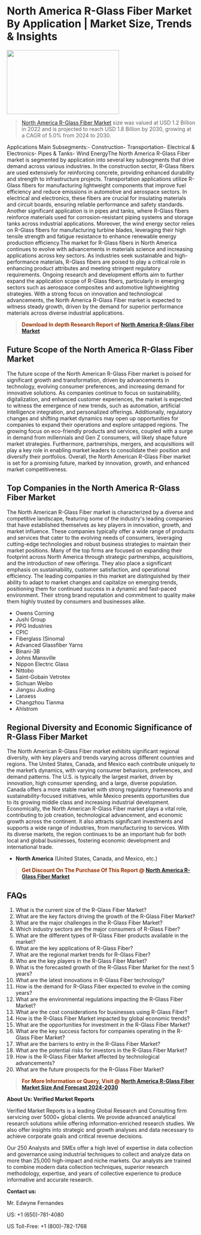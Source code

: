 <p><h1>North America R-Glass Fiber Market By Application | Market Size, Trends & Insights</h1><p><img class="aligncenter size-medium wp-image-105565" src="https://ffe5etoiles.com/wp-content/uploads/2025/01/MST7-300x171.png" alt="" width="300" height="171" /></p><blockquote><p><a href="https://www.verifiedmarketreports.com/download-sample/?rid=519770&utm_source=Github-NA&utm_medium=358" target="_blank">North America R-Glass Fiber Market</a> size was valued at USD 1.2 Billion in 2022 and is projected to reach USD 1.8 Billion by 2030, growing at a CAGR of 5.0% from 2024 to 2030.</p></blockquote>Applications Main Subsegments:- Construction- Transportation- Electrical & Electronics- Pipes & Tanks- Wind EnergyThe North America R-Glass Fiber market is segmented by application into several key subsegments that drive demand across various industries. In the construction sector, R-Glass fibers are used extensively for reinforcing concrete, providing enhanced durability and strength to infrastructure projects. Transportation applications utilize R-Glass fibers for manufacturing lightweight components that improve fuel efficiency and reduce emissions in automotive and aerospace sectors. In electrical and electronics, these fibers are crucial for insulating materials and circuit boards, ensuring reliable performance and safety standards. Another significant application is in pipes and tanks, where R-Glass fibers reinforce materials used for corrosion-resistant piping systems and storage tanks across industrial applications. Moreover, the wind energy sector relies on R-Glass fibers for manufacturing turbine blades, leveraging their high tensile strength and fatigue resistance to enhance renewable energy production efficiency.The market for R-Glass fibers in North America continues to evolve with advancements in materials science and increasing applications across key sectors. As industries seek sustainable and high-performance materials, R-Glass fibers are poised to play a critical role in enhancing product attributes and meeting stringent regulatory requirements. Ongoing research and development efforts aim to further expand the application scope of R-Glass fibers, particularly in emerging sectors such as aerospace composites and automotive lightweighting strategies. With a strong focus on innovation and technological advancements, the North America R-Glass Fiber market is expected to witness steady growth, driven by the demand for superior performance materials across diverse industrial applications.</p><blockquote><p><span style="color: #993300;"><strong>Download In depth Research Report of <a href="https://www.verifiedmarketreports.com/download-sample/?rid=519770&utm_source=Github-NA&utm_medium=358">North America R-Glass Fiber Market</a></strong></span></p></blockquote><h2>Future Scope of the North America R-Glass Fiber Market</h2><p>The future scope of the North American R-Glass Fiber market is poised for significant growth and transformation, driven by advancements in technology, evolving consumer preferences, and increasing demand for innovative solutions. As companies continue to focus on sustainability, digitalization, and enhanced customer experiences, the market is expected to witness the emergence of new trends, such as automation, artificial intelligence integration, and personalized offerings. Additionally, regulatory changes and shifting market dynamics may open up opportunities for companies to expand their operations and explore untapped regions. The growing focus on eco-friendly products and services, coupled with a surge in demand from millennials and Gen Z consumers, will likely shape future market strategies. Furthermore, partnerships, mergers, and acquisitions will play a key role in enabling market leaders to consolidate their position and diversify their portfolios. Overall, the North American R-Glass Fiber market is set for a promising future, marked by innovation, growth, and enhanced market competitiveness.</p><h2>Top Companies in the North America R-Glass Fiber Market</h2><p>The North American R-Glass Fiber market is characterized by a diverse and competitive landscape, featuring some of the industry's leading companies that have established themselves as key players in innovation, growth, and market influence. These companies typically offer a wide range of products and services that cater to the evolving needs of consumers, leveraging cutting-edge technologies and robust business strategies to maintain their market positions. Many of the top firms are focused on expanding their footprint across North America through strategic partnerships, acquisitions, and the introduction of new offerings. They also place a significant emphasis on sustainability, customer satisfaction, and operational efficiency. The leading companies in this market are distinguished by their ability to adapt to market changes and capitalize on emerging trends, positioning them for continued success in a dynamic and fast-paced environment. Their strong brand reputation and commitment to quality make them highly trusted by consumers and businesses alike.</p><p><ul><li>Owens Corning </li><li> Jushi Group </li><li> PPG Industries </li><li> CPIC </li><li> Fiberglass (Sinoma) </li><li> Advanced Glassfiber Yarns </li><li> Binani-3B </li><li> Johns Mansville </li><li> Nippon Electric Glass </li><li> Nittobo </li><li> Saint-Gobain Vetrotex </li><li> Sichuan Weibo </li><li> Jiangsu Jiuding </li><li> Lanxess </li><li> Changzhou Tianma </li><li> Ahlstrom</li></ul></p><h2>Regional Diversity and Economic Significance of R-Glass Fiber Market</h2><p>The North American R-Glass Fiber market exhibits significant regional diversity, with key players and trends varying across different countries and regions. The United States, Canada, and Mexico each contribute uniquely to the market’s dynamics, with varying consumer behaviors, preferences, and demand patterns. The U.S. is typically the largest market, driven by innovation, high consumer spending, and a large, diverse population. Canada offers a more stable market with strong regulatory frameworks and sustainability-focused initiatives, while Mexico presents opportunities due to its growing middle class and increasing industrial development. Economically, the North American R-Glass Fiber market plays a vital role, contributing to job creation, technological advancement, and economic growth across the continent. It also attracts significant investments and supports a wide range of industries, from manufacturing to services. With its diverse markets, the region continues to be an important hub for both local and global businesses, fostering economic development and international trade.</p><ul> <li><strong>North America</strong> (United States, Canada, and Mexico, etc.)</li></ul><blockquote><p><span style="color: #993300;"><strong>Get Discount On The Purchase Of This Report @ <a href="https://www.verifiedmarketreports.com/ask-for-discount/?rid=519770&utm_source=Github-NA&utm_medium=358">North America R-Glass Fiber Market</a></strong></span></p></blockquote><h2>FAQs</h2><p><ol> <li>What is the current size of the R-Glass Fiber Market?</div><div></li> <li>What are the key factors driving the growth of the R-Glass Fiber Market?</div><div></li> <li>What are the major challenges in the R-Glass Fiber Market?</div><div></li> <li>Which industry sectors are the major consumers of R-Glass Fiber?</div><div></li> <li>What are the different types of R-Glass Fiber products available in the market?</div><div></li> <li>What are the key applications of R-Glass Fiber?</div><div></li> <li>What are the regional market trends for R-Glass Fiber?</div><div></li> <li>Who are the key players in the R-Glass Fiber Market?</div><div></li> <li>What is the forecasted growth of the R-Glass Fiber Market for the next 5 years?</div><div></li> <li>What are the latest innovations in R-Glass Fiber technology?</div><div></li> <li>How is the demand for R-Glass Fiber expected to evolve in the coming years?</div><div></li> <li>What are the environmental regulations impacting the R-Glass Fiber Market?</div><div></li> <li>What are the cost considerations for businesses using R-Glass Fiber?</div><div></li> <li>How is the R-Glass Fiber Market impacted by global economic trends?</div><div></li> <li>What are the opportunities for investment in the R-Glass Fiber Market?</div><div></li> <li>What are the key success factors for companies operating in the R-Glass Fiber Market?</div><div></li> <li>What are the barriers to entry in the R-Glass Fiber Market?</div><div></li> <li>What are the potential risks for investors in the R-Glass Fiber Market?</div><div></li> <li>How is the R-Glass Fiber Market affected by technological advancements?</div><div></li> <li>What are the future prospects for the R-Glass Fiber Market?</div><div></li></ol></p><blockquote><p><span style="color: #993300;"><strong>For More Information or Query, Visit @ <a href="https://www.verifiedmarketreports.com/product/r-glass-fiber-market-size-and-forecast/">North America R-Glass Fiber Market Size And Forecast 2024-2030</a></strong></span></p></blockquote><p><strong>About Us: Verified Market Reports</strong></p><p>Verified Market Reports is a leading Global Research and Consulting firm servicing over 5000+ global clients. We provide advanced analytical research solutions while offering information-enriched research studies. We also offer insights into strategic and growth analyses and data necessary to achieve corporate goals and critical revenue decisions.</p><p>Our 250 Analysts and SMEs offer a high level of expertise in data collection and governance using industrial techniques to collect and analyze data on more than 25,000 high-impact and niche markets. Our analysts are trained to combine modern data collection techniques, superior research methodology, expertise, and years of collective experience to produce informative and accurate research.</p><p><strong>Contact us:</strong></p><p>Mr. Edwyne Fernandes</p><p>US: +1 (650)-781-4080</p><p>US Toll-Free: +1 (800)-782-1768</p>
